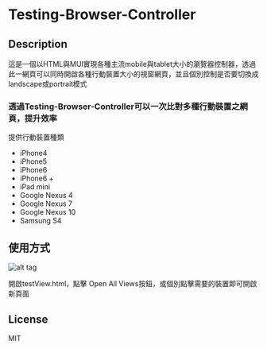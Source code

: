 # Testing-Browser-Controller

## Description

這是一個以HTML與MUI實現各種主流mobile與tablet大小的瀏覽器控制器，透過此一網頁可以同時開啟各種行動裝置大小的視窗網頁，並且個別控制是否要切換成landscape或portrait模式

### 透過Testing-Browser-Controller可以一次比對多種行動裝置之網頁，提升效率

提供行動裝置種類

   - iPhone4
   - iPhone5
   - iPhone6
   - iPhone6 +
   - iPad mini
   - Google Nexus 4
   - Google Nexus 7
   - Google Nexus 10
   - Samsung S4

## 使用方式
![alt tag](https://cloud.githubusercontent.com/assets/429250/10655186/da3640dc-78a4-11e5-97bc-21d184b4e5a0.png)

開啟testView.html，點擊 Open All Views按鈕，或個別點擊需要的裝置即可開啟新頁面


## License

MIT
